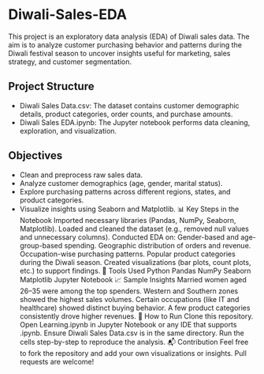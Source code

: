 # Diwali-Sales-EDA

This project is an exploratory data analysis (EDA) of Diwali sales data. The aim is to analyze customer purchasing behavior and patterns during the Diwali festival season to uncover insights useful for marketing, sales strategy, and customer segmentation.

## Project Structure

* Diwali Sales Data.csv: The dataset contains customer demographic details, product categories, order counts, and purchase amounts.
* Diwali Sales EDA.ipynb: The Jupyter notebook performs data cleaning, exploration, and visualization.

## Objectives

* Clean and preprocess raw sales data.
* Analyze customer demographics (age, gender, marital status).
* Explore purchasing patterns across different regions, states, and product categories.
* Visualize insights using Seaborn and Matplotlib.
📊 Key Steps in the Notebook
Imported necessary libraries (Pandas, NumPy, Seaborn, Matplotlib).
Loaded and cleaned the dataset (e.g., removed null values and unnecessary columns).
Conducted EDA on:
Gender-based and age-group-based spending.
Geographic distribution of orders and revenue.
Occupation-wise purchasing patterns.
Popular product categories during the Diwali season.
Created visualizations (bar plots, count plots, etc.) to support findings.
🔧 Tools Used
Python
Pandas
NumPy
Seaborn
Matplotlib
Jupyter Notebook
📈 Sample Insights
Married women aged 26–35 were among the top spenders.
Western and Southern zones showed the highest sales volumes.
Certain occupations (like IT and healthcare) showed distinct buying behavior.
A few product categories consistently drove higher revenues.
🚀 How to Run
Clone this repository.
Open Learning.ipynb in Jupyter Notebook or any IDE that supports .ipynb.
Ensure Diwali Sales Data.csv is in the same directory.
Run the cells step-by-step to reproduce the analysis.
📬 Contribution
Feel free to fork the repository and add your own visualizations or insights. Pull requests are welcome!

